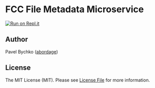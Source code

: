 # FCC File Metadata Microservice

[![Run on Repl.it](https://repl.it/badge/github/abordage/fcc-file-metadata-microservice)](https://repl.it/github/abordage/fcc-file-metadata-microservice)

## Author

Pavel Bychko ([abordage](https://github.com/abordage))

## License

The MIT License (MIT). Please see [License File](LICENSE.md) for more information.
